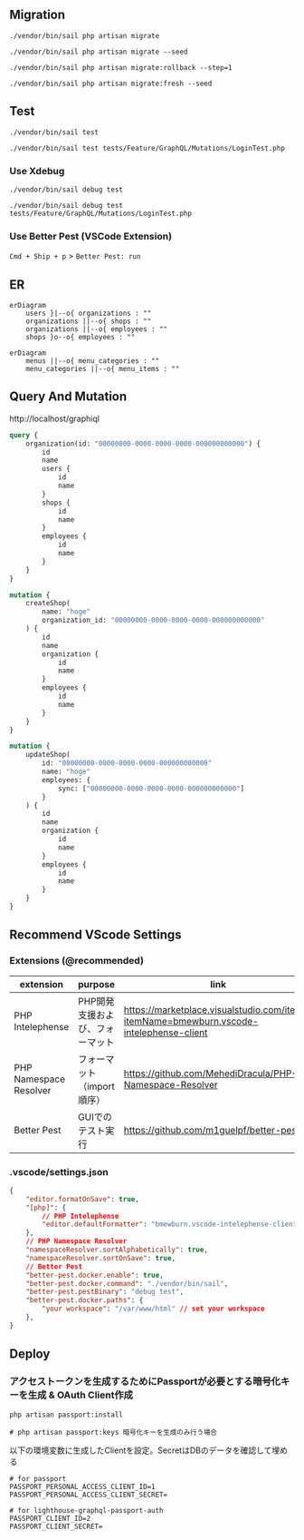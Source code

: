 ## Migration


```
./vendor/bin/sail php artisan migrate
```

```
./vendor/bin/sail php artisan migrate --seed
```

```
./vendor/bin/sail php artisan migrate:rollback --step=1
```

```
./vendor/bin/sail php artisan migrate:fresh --seed
```

## Test

```
./vendor/bin/sail test
```

```
./vendor/bin/sail test tests/Feature/GraphQL/Mutations/LoginTest.php
```

### Use Xdebug

```
./vendor/bin/sail debug test
```

```
./vendor/bin/sail debug test tests/Feature/GraphQL/Mutations/LoginTest.php
```

### Use Better Pest (VSCode Extension)

`Cmd + Ship + p` > `Better Pest: run`

## ER

```mermaid
erDiagram
    users }|--o{ organizations : ""
    organizations ||--o{ shops : ""
    organizations ||--o{ employees : ""
    shops }o--o{ employees : ""
```

```mermaid
erDiagram
    menus ||--o{ menu_categories : ""
    menu_categories ||--o{ menu_items : ""
```

## Query And Mutation

http://localhost/graphiql

```graphql
query {
    organization(id: "00000000-0000-0000-0000-000000000000") {
        id
        name
        users {
            id
            name
        }
        shops {
            id
            name
        }
        employees {
            id
            name
        }
    }
}
```

```graphql
mutation {
    createShop(
        name: "hoge"
        organization_id: "00000000-0000-0000-0000-000000000000"
    ) {
        id
        name
        organization {
            id
            name
        }
        employees {
            id
            name
        }
    }
}

mutation {
    updateShop(
        id: "00000000-0000-0000-0000-000000000000"
        name: "hoge"
        employees: {
            sync: ["00000000-0000-0000-0000-000000000000"]
        }
    ) {
        id
        name
        organization {
            id
            name
        }
        employees {
            id
            name
        }
    }
}
```

## Recommend VScode Settings

### Extensions (@recommended)

| extension              | purpose                         | link                                                                                    |
| ---------------------- | ------------------------------- | --------------------------------------------------------------------------------------- |
| PHP Intelephense       | PHP開発支援および、フォーマット | https://marketplace.visualstudio.com/items?itemName=bmewburn.vscode-intelephense-client |
| PHP Namespace Resolver | フォーマット（import順序）      | https://github.com/MehediDracula/PHP-Namespace-Resolver                                 |
| Better Pest            | GUIでのテスト実行               | https://github.com/m1guelpf/better-pest                                                 |

### .vscode/settings.json

```json
{
    "editor.formatOnSave": true,
    "[php]": {
        // PHP Intelephense
        "editor.defaultFormatter": "bmewburn.vscode-intelephense-client"
    },
    // PHP Namespace Resolver
    "namespaceResolver.sortAlphabetically": true,
    "namespaceResolver.sortOnSave": true,
    // Better Pest
    "better-pest.docker.enable": true,
    "better-pest.docker.command": "./vendor/bin/sail",
    "better-pest.pestBinary": "debug test",
    "better-pest.docker.paths": {
        "your workspace": "/var/www/html" // set your workspace
    },
}
```

## Deploy

### アクセストークンを生成するためにPassportが必要とする暗号化キーを生成 & OAuth Client作成
```
php artisan passport:install

# php artisan passport:keys 暗号化キーを生成のみ行う場合
```

以下の環境変数に生成したClientを設定。SecretはDBのデータを確認して埋める
```
# for passport
PASSPORT_PERSONAL_ACCESS_CLIENT_ID=1
PASSPORT_PERSONAL_ACCESS_CLIENT_SECRET=

# for lighthouse-graphql-passport-auth
PASSPORT_CLIENT_ID=2
PASSPORT_CLIENT_SECRET=
```
